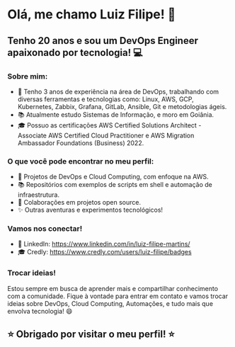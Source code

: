 # Olá, me chamo Luiz Filipe! 👋

## Tenho 20 anos e sou um DevOps Engineer apaixonado por tecnologia! 💻

### Sobre mim:

- 🔧 Tenho 3 anos de experiência na área de DevOps, trabalhando com diversas ferramentas e tecnologias como: Linux, AWS, GCP, Kubernetes, Zabbix, Grafana, GitLab, Ansible, Git e metodologias ágeis.
- 📚 Atualmente estudo Sistemas de Informação, e moro em Goiânia.
- 🎓 Possuo as certificações AWS Certified Solutions Architect - Associate AWS Certified Cloud Practitioner e AWS Migration Ambassador Foundations (Business) 2022.

### O que você pode encontrar no meu perfil:

- 📝 Projetos de DevOps e Cloud Computing, com enfoque na AWS.
- 📚 Repositórios com exemplos de scripts em shell e automação de infraestrutura.
- 🤝 Colaborações em projetos open source.
- ✨ Outras aventuras e experimentos tecnológicos!

### Vamos nos conectar!
- 💼 LinkedIn: https://www.linkedin.com/in/luiz-filipe-martins/
- 🎓 Credly: https://www.credly.com/users/luiz-filipe/badges

### Trocar ideias!
Estou sempre em busca de aprender mais e compartilhar conhecimento com a comunidade. Fique à vontade para entrar em contato e vamos trocar ideias sobre DevOps, Cloud Computing, Automações, e tudo mais que envolva tecnologia! 😄

## ⭐️ Obrigado por visitar o meu perfil! ⭐️
